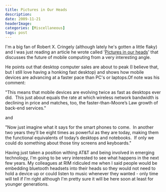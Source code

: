 ```yaml
---
title: Pictures in Our Heads
description: 
date: 2009-11-21
headerImage: 
categories: [Miscellaneous]
tags: post
---
```


I'm a big fan of Robert X. Cringely (although lately he's gotten a little flaky) and I was just reading an article he wrote called '[Pictures in our heads](http://www.cringely.com/2009/11/pictures-in-our-heads/ "Pictures in Our Heads")' that discusses the future of mobile computing from a very interesting angle.

He points out that desktop computer sales are about to peak (I believe that, but I still love having a honking fast desktop) and shows how mobile devices are advancing at a faster pace than PC's or laptops.Of note was his comment:

"This means that mobile devices are evolving twice as fast as desktops ever did.  This just about equals the rate at which wireless network bandwidth is declining in price and matches, too, the faster-than-Moore’s Law growth of back-end services."

and

"Now just imagine what it says for the smart phones to come.  In another two years they’ll be eight times as powerful as they are today, making them the functional equivalents of today’s desktops and notebooks.  If only we could do something about those tiny screens and keyboards."

Having just taken a position withing AT&T and being involved in emerging technology, I'm going to be very interested to see what happens in the next few years. My colleagues at RIM ridiculed me when I said people would be embedding bluetooth headsets into their heads so they would not need to hold a device up or could listen to music whenever they wanted - only time will tell if I'm right although I'm pretty sure it will be here soon at least for younger generations.